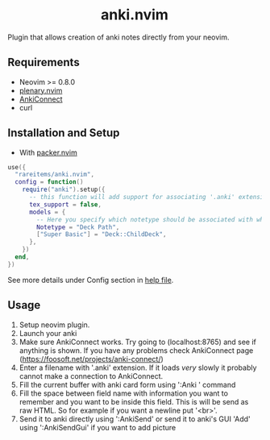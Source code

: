 <h1 align='center'>anki.nvim</h1>
Plugin that allows creation of anki notes directly from your neovim.

## Requirements

- Neovim >= 0.8.0
- [plenary.nvim](https://github.com/nvim-lua/plenary.nvim)
- [AnkiConnect](https://ankiweb.net/shared/info/2055492159)
- curl

## Installation and Setup

- With [packer.nvim](https://github.com/wbthomason/packer.nvim)

```lua
use({
  "rareitems/anki.nvim",
  config = function()
    require("anki").setup({
      -- this function will add support for associating '.anki' extension with 'anki' filetype.
      tex_support = false,
      models = {
        -- Here you specify which notetype should be associated with which deck
        Notetype = "Deck Path",
        ["Super Basic"] = "Deck::ChildDeck",
      },
    })
  end,
})
```


See more details under Config section in [help file](doc/anki.txt).

## Usage

1. Setup neovim plugin.
2. Launch your anki
3. Make sure AnkiConnect works. Try going to (localhost:8765) and see if anything is shown. If you have any problems check AnkiConnect page (https://foosoft.net/projects/anki-connect/)
4. Enter a filename with '.anki' extension. If it loads _very_ slowly it probably cannot make a connection to AnkiConnect.
5. Fill the current buffer with anki card form using ':Anki <your notetype>' command
6. Fill the space between field name with information you want to remember and you want to be inside this field. This is will be send as raw HTML. So for example if you want a newline put '\<br\>'.
7. Send it to anki directly using ':AnkiSend' or send it to anki's GUI 'Add' using ':AnkiSendGui' if you want to add picture

